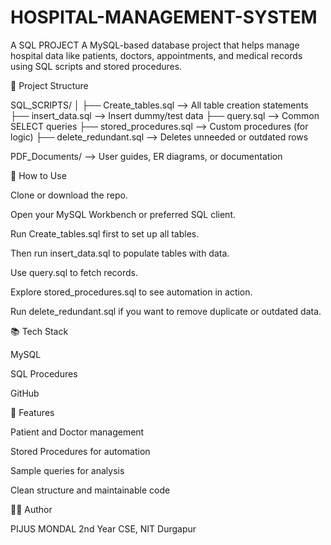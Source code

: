 # HOSPITAL-MANAGEMENT-SYSTEM
A SQL PROJECT 
A MySQL-based database project that helps manage hospital data like patients, doctors, appointments, and medical records using SQL scripts and stored procedures.

📁 Project Structure

SQL_SCRIPTS/ │ ├── Create_tables.sql --> All table creation statements ├── insert_data.sql --> Insert dummy/test data ├── query.sql --> Common SELECT queries ├── stored_procedures.sql --> Custom procedures (for logic) ├── delete_redundant.sql --> Deletes unneeded or outdated rows

PDF_Documents/ --> User guides, ER diagrams, or documentation

🚀 How to Use

Clone or download the repo.

Open your MySQL Workbench or preferred SQL client.

Run Create_tables.sql first to set up all tables.

Then run insert_data.sql to populate tables with data.

Use query.sql to fetch records.

Explore stored_procedures.sql to see automation in action.

Run delete_redundant.sql if you want to remove duplicate or outdated data.

📚 Tech Stack

MySQL

SQL Procedures

GitHub

🔧 Features

Patient and Doctor management

Stored Procedures for automation

Sample queries for analysis

Clean structure and maintainable code

🧑‍💻 Author

PIJUS MONDAL 2nd Year CSE, NIT Durgapur
